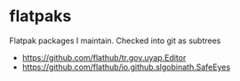 # flatpaks
Flatpak packages I maintain. Checked into git as subtrees

- https://github.com/flathub/tr.gov.uyap.Editor
- https://github.com/flathub/io.github.slgobinath.SafeEyes
